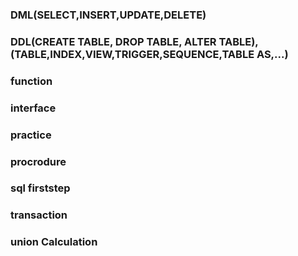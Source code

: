 ### DML(SELECT,INSERT,UPDATE,DELETE)
### DDL(CREATE TABLE, DROP TABLE, ALTER TABLE),(TABLE,INDEX,VIEW,TRIGGER,SEQUENCE,TABLE AS,...)
### function
### interface
### practice
### procrodure
### sql firststep
### transaction
### union Calculation
###

###

###

###

###

###

###
